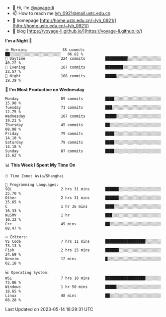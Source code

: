 - 👋 Hi, I’m [@voyage-li](https://github.com/voyage-li/)
- 📫 How to reach me [lyh_0921@mail.ustc.edu.cn](mailto:lyh_0921@mail.ustc.edu.cn)
- 👯 homepage [http://home.ustc.edu.cn/~lyh_0921/](http://home.ustc.edu.cn/~lyh_0921/)
- 🥤 blog [https://voyage-li.github.io/](https://voyage-li.github.io/)

<!--START_SECTION:waka-->
**I'm a Night 🦉** 

```text
🌞 Morning                38 commits          ██░░░░░░░░░░░░░░░░░░░░░░░   06.82 % 
🌆 Daytime                224 commits         ██████████░░░░░░░░░░░░░░░   40.22 % 
🌃 Evening                187 commits         ████████░░░░░░░░░░░░░░░░░   33.57 % 
🌙 Night                  108 commits         █████░░░░░░░░░░░░░░░░░░░░   19.39 % 
```
📅 **I'm Most Productive on Wednesday** 

```text
Monday                   89 commits          ████░░░░░░░░░░░░░░░░░░░░░   15.98 % 
Tuesday                  71 commits          ███░░░░░░░░░░░░░░░░░░░░░░   12.75 % 
Wednesday                107 commits         █████░░░░░░░░░░░░░░░░░░░░   19.21 % 
Thursday                 45 commits          ██░░░░░░░░░░░░░░░░░░░░░░░   08.08 % 
Friday                   79 commits          ████░░░░░░░░░░░░░░░░░░░░░   14.18 % 
Saturday                 79 commits          ████░░░░░░░░░░░░░░░░░░░░░   14.18 % 
Sunday                   87 commits          ████░░░░░░░░░░░░░░░░░░░░░   15.62 % 
```


📊 **This Week I Spent My Time On** 

```text
🕑︎ Time Zone: Asia/Shanghai

💬 Programming Languages: 
SQL                      2 hrs 31 mins       ██████░░░░░░░░░░░░░░░░░░░   25.70 % 
Other                    2 hrs 31 mins       ██████░░░░░░░░░░░░░░░░░░░   25.65 % 
C                        1 hr 36 mins        ████░░░░░░░░░░░░░░░░░░░░░   16.33 % 
NuSMV                    1 hr                ███░░░░░░░░░░░░░░░░░░░░░░   10.32 % 
C++                      49 mins             ██░░░░░░░░░░░░░░░░░░░░░░░   08.47 % 

🔥 Editors: 
VS Code                  7 hrs 11 mins       ██████████████████░░░░░░░   73.13 % 
Fish                     2 hrs 25 mins       ██████░░░░░░░░░░░░░░░░░░░   24.69 % 
Neovim                   12 mins             █░░░░░░░░░░░░░░░░░░░░░░░░   02.18 % 

💻 Operating System: 
WSL                      7 hrs 10 mins       ██████████████████░░░░░░░   73.06 % 
Windows                  1 hr 50 mins        █████░░░░░░░░░░░░░░░░░░░░   18.65 % 
Linux                    48 mins             ██░░░░░░░░░░░░░░░░░░░░░░░   08.28 % 
```


 Last Updated on 2023-05-14 18:29:31 UTC
<!--END_SECTION:waka-->